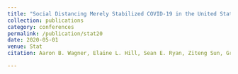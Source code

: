 ```yaml
---
title: "Social Distancing Merely Stabilized COVID-19 in the United States"
collection: publications
category: conferences
permalink: /publication/stat20
date: 2020-05-01
venue: Stat
citation: Aaron B. Wagner, Elaine L. Hill, Sean E. Ryan, Ziteng Sun, Grace Deng, Sourbh Bhadane, Victor Hernandez Martinez, Peter Wu, Dongmei Li, Ajay Anand, Jayadev Acharya, David S Matteson, Stat 9(1), 2020

---
```


